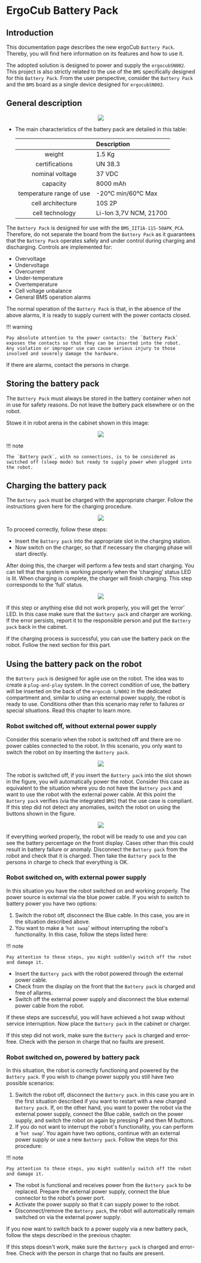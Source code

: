 # ErgoCub Battery Pack

## Introduction

This documentation page describes the new ergoCub `Battery Pack`. Thereby, you will find here information on its features and how to use it.

The adopted solution is designed to power and supply the `ergocubSN002`. This project is also strictly related to the use of the `BMS` specifically designed for this `Battery Pack`. From the user perspective, consider the `Battery Pack` and the `BMS` board as a single device designed for `ergocubSN002`.

## General description

<center>
  <figure>
    <img src="../assets/battery_general.png"/>
  </figure>
</center>


- The main characteristics of the battery pack are detailed in this table:

    |  | Description | 
    |:---:|:---|
    | weight                    | 1.5 Kg |
    | certifications            | UN 38.3 |
    | nominal voltage           | 37 VDC |
    | capacity                  | 8000 mAh |
    | temperature range of use  | -20°C min/60°C Max |
    | cell architecture         | 10S 2P |
    | cell technology           | Li-Ion 3,7V NCM, 21700 |

The `Battery Pack` is designed for use with the `BMS_IIT1A-11S-50APK_PCA`. Therefore, do not separate the board from the `Battery Pack` as it guarantees that the `Battery Pack` operates safely and under control during charging and discharging. Controls are implemented for:

- Overvoltage
- Undervoltage
- Overcurrent
- Under-temperature
- Overtemperature
- Cell voltage unbalance
- General BMS operation alarms


The normal operation of the `Battery Pack` is that, in the absence of the above alarms, it is ready to supply current with the power contacts closed. 

!!! warning

    Pay absolute attention to the power contacts: the `Battery Pack` exposes the contacts so that they can be inserted into the robot. 
    Any violation or improper use can cause serious injury to those involved and severely damage the hardware.


If there are alarms, contact the persons in charge.

## Storing the battery pack

The `Battery Pack` must always be stored in the battery container when not in use for safety reasons. Do not leave the battery pack elsewhere or on the robot.

Stowe it in robot arena in the cabinet shown in this image:

<center>
  <figure>
    <img src="../assets/locker_battery.png".png"/>
  </figure>
</center>

!!! note

    The `Battery pack`, with no connections, is to be considered as switched off (sleep mode) but ready to supply power when plugged into the robot. 



## Charging the battery pack

The `Battery pack` must be charged with the appropriate charger. Follow the instructions given here for the charging procedure.


<center>
  <figure>
    <img src="../assets/recharger_station.png"/>
  </figure>
</center>


To proceed correctly, follow these steps:

- Insert the `Battery pack` into the appropriate slot in the charging station.
- Now switch on the charger, so that if necessary the charging phase will start directly.

After doing this, the charger will perform a few tests and start charging. You can tell that the system is working properly when the ‘charging’ 
status LED is lit. When charging is complete, the charger will finish charging. This step corresponds to the ‘full’ status.

<center>
  <figure>
    <img src="../assets/status_led.png"/>
  </figure>
</center>



If this step or anything else did not work properly, you will get the ‘error’ LED. In this case make sure that the `Battery pack` and charger 
are working. If the error persists, report it to the responsible person and put the `Battery pack` back in the cabinet.

If the charging process is successful, you can use the battery pack on the robot. Follow the next section for this part.



## Using the battery pack on the robot


the `Battery pack` is designed for agile use on the robot. The idea was to create a `plug-and-play` system. In the correct condition of use, the battery will be inserted on the back of the `ergocub S/N002` in the dedicated compartment and, similar to using an external power supply, the robot is ready to use. Conditions other than this scenario may refer to failures or special situations. Read this chapter to learn more.

### Robot switched off, without external power supply

Consider this scenario when the robot is switched off and there are no power cables connected to the robot. In this scenario, you only want to switch the robot on by inserting the `Battery pack`.

<center>
  <figure>
    <img src="../assets/first_use.png"/>
  </figure>
</center>


The robot is switched off, if you insert the `Battery pack` into the slot shown in the figure, you will automatically power the robot. Consider this case as equivalent to the situation where you do not have the `Battery pack` and want to use the robot with the external power cable. 
At this point the `Battery pack` verifies (via the integrated `BMS`) that the use case is compliant. If this step did not detect any anomalies, switch the robot on using the buttons shown in the figure.

<center>
  <figure>
    <img src="../assets/button1.png"/>
  </figure>
</center>


If everything worked properly, the robot will be ready to use and you can see the battery percentage on the front display.
Cases other than this could result in battery failure or anomaly. Disconnect the `Battery pack` from the robot and check that it is charged. Then take the `Battery pack` to the persons in charge to check that everything is OK.

### Robot switched on, with external power supply

In this situation you have the robot switched on and working properly. The power source is external via the blue power cable. If you wish to switch to battery power you have two options:
1. Switch the robot off, disconnect the Blue cable. In this case, you are in the situation described above.
2. You want to make a ‘`hot swap`’ without interrupting the robot's functionality. In this case, follow the steps listed here:

!!! note

    Pay attention to these steps, you might suddenly switch off the robot and damage it.

- Insert the `Battery pack` with the robot powered through the external power cable.
- Check from the display on the front that the `Battery pack` is charged and free of allarms.
- Switch off the external power supply and disconnect the blue external power cable from the robot.

If these steps are successful, you will have achieved a hot swap without service interruption. Now place the `Battery pack` in the cabinet or charger.

If this step did not work, make sure the `Battery pack` is charged and error-free. Check with the person in charge that no faults are present.



### Robot switched on, powered by battery pack

In this situation, the robot is correctly functioning and powered by the `Battery pack`. If you wish to change power supply you still have two possible scenarios:
1. Switch the robot off, disconnect the `Battery pack`. in this case you are in the first situation described if you want to restart with a new charged `Battery pack`. If, on the other hand, you want to power the robot via the external power supply, connect the Blue cable, switch on the power supply, and switch the robot on again by pressing P and then M buttons.
2. If you do not want to interrupt the robot's functionality, you can perform a ‘`hot swap`’. You again have two options, continue with an external power supply or use a new `Battery pack`. Follow the steps for this procedure:

!!! note

    Pay attention to these steps, you might suddenly switch off the robot and damage it.

- The robot is functional and receives power from the `Battery pack` to be replaced. Prepare the external power supply, connect the blue connector to the robot's power port.
- Activate the power supply so that it can supply power to the robot.
- Disconnect/remove the `Battery pack`, the robot will automatically remain switched on via the external power supply.

If you now want to switch back to a power supply via a new battery pack, follow the steps described in the previous chapter.

If this steps doesn't work, make sure the `Battery pack` is charged and error-free. Check with the person in charge that no faults are present.

